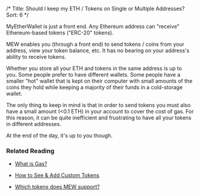 /*
Title: Should I keep my ETH / Tokens on Single or Multiple Addresses?
Sort: 6
*/


MyEtherWallet is just a front end. Any Ethereum address can "receive" Ethereum-based tokens ("ERC-20" tokens).

MEW enables you (through a front end) to send tokens / coins from your address, view your token balance, etc. It has no bearing on your address's ability to receive tokens.

Whether you store all your ETH and tokens in the same address is up to you. Some people prefer to have different wallets. Some people have a smaller "hot" wallet that is kept on their computer with small amounts of the coins they hold while keeping a majority of their funds in a cold-storage wallet.

The only thing to keep in mind is that in order to send tokens you must also have a small amount (<0.1 ETH) in your account to cover the cost of gas. For this reason, it can be quite inefficient and frustrating to have all your tokens in different addresses.

At the end of the day, it's up to you though.

### Related Reading

- [What is Gas?](https://myetherwallet.groovehq.com/knowledge_base/topics/what-is-gas)

- [How to See & Add Custom Tokens](https://myetherwallet.groovehq.com/knowledge_base/topics/how-do-i-send-tokens-and-add-custom-tokens)

- [Which tokens does MEW support?](https://myetherwallet.groovehq.com/knowledge_base/topics/can-i-send-my-steem-slash-btc-slash-ltc-slash-nem-slash-to-myetherwallet)

